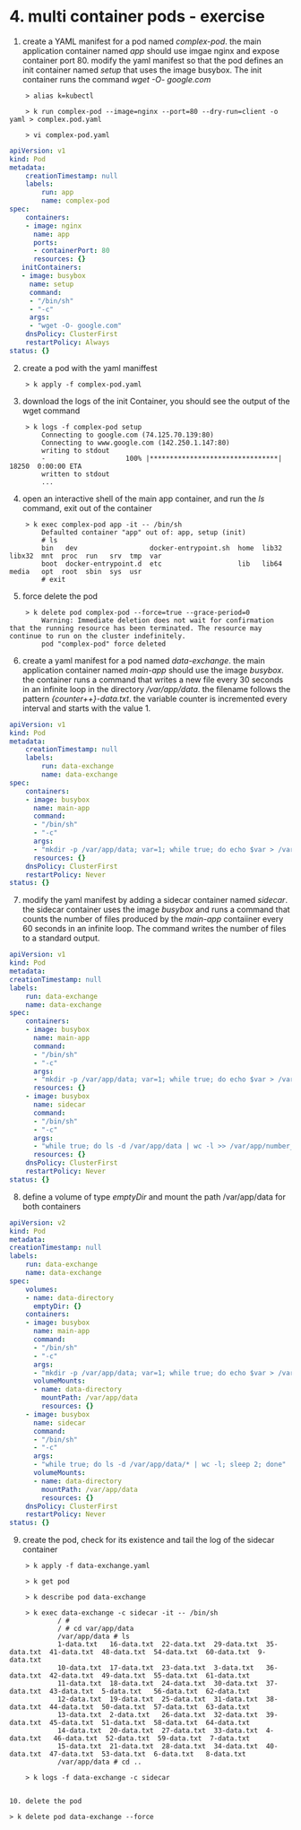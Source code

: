 # 4. multi container pods - exercise

1. create a YAML manifest for a pod named *complex-pod*. the main application container named *app* should use imgae nginx and expose container port 80. modify the yaml manifest so that the pod defines an init container named *setup* that uses the image busybox. The init container runs the command *wget -O- google.com*

```
    > alias k=kubectl 

    > k run complex-pod --image=nginx --port=80 --dry-run=client -o yaml > complex.pod.yaml

    > vi complex-pod.yaml
```
```yaml
apiVersion: v1
kind: Pod
metadata:
    creationTimestamp: null
    labels:
        run: app
        name: complex-pod
spec:
    containers:
    - image: nginx
      name: app
      ports:
      - containerPort: 80
      resources: {}
   initContainers:
   - image: busybox
     name: setup
     command:
     - "/bin/sh"
     - "-c"
     args:
     - "wget -O- google.com"
    dnsPolicy: ClusterFirst
    restartPolicy: Always
status: {}
```

2. create a pod with the yaml maniffest

```
    > k apply -f complex-pod.yaml
```

3. download the logs of the init Container, you should see the output of the wget command

``` 
    > k logs -f complex-pod setup
        Connecting to google.com (74.125.70.139:80)
        Connecting to www.google.com (142.250.1.147:80)
        writing to stdout
        -                    100% |********************************| 18250  0:00:00 ETA
        written to stdout
        ...
```

4. open an interactive shell of the main app container, and run the *ls* command, exit out of the container

```
    > k exec complex-pod app -it -- /bin/sh
        Defaulted container "app" out of: app, setup (init)
        # ls
        bin   dev                  docker-entrypoint.sh  home  lib32  libx32  mnt  proc  run   srv  tmp  var
        boot  docker-entrypoint.d  etc                   lib   lib64  media   opt  root  sbin  sys  usr
        # exit
```

5. force delete the pod

```
    > k delete pod complex-pod --force=true --grace-period=0
        Warning: Immediate deletion does not wait for confirmation that the running resource has been terminated. The resource may continue to run on the cluster indefinitely.
        pod "complex-pod" force deleted
```

6. create a yaml manifest for a pod named *data-exchange*. the main application container named *main-app* should use the image *busybox*. the container runs a command that writes a new file every 30 seconds in an infinite loop in the directory */var/app/data*. the filename follows the pattern *{counter++}-data.txt*. the variable counter is incremented every interval and starts with the value 1. 

```yaml
apiVersion: v1
kind: Pod
metadata:
    creationTimestamp: null
    labels:
        run: data-exchange
        name: data-exchange
spec:
    containers:
    - image: busybox
      name: main-app
      command:
      - "/bin/sh"
      - "-c"
      args:
      - "mkdir -p /var/app/data; var=1; while true; do echo $var > /var/app/data/$var-data.txt; var=$((var+1)); sleep 30; done"
      resources: {}
    dnsPolicy: ClusterFirst
    restartPolicy: Never
status: {}

```

7. modify the yaml manifest by adding a sidecar container named *sidecar*. the sidecar container uses the image *busybox* and runs a command that counts the number of files produced by the *main-app* contaiiner every 60 seconds in an infinite loop. The command writes the number of files to a standard output. 

```yaml
apiVersion: v1
kind: Pod
metadata:
creationTimestamp: null
labels:
    run: data-exchange
    name: data-exchange
spec:
    containers:
    - image: busybox
      name: main-app
      command:
      - "/bin/sh"
      - "-c"
      args:
      - "mkdir -p /var/app/data; var=1; while true; do echo $var > /var/app/data/$var-data.txt; var=$((var+1)); sleep 30; done"
      resources: {}
    - image: busybox
      name: sidecar
      command:
      - "/bin/sh"
      - "-c"
      args:
      - "while true; do ls -d /var/app/data | wc -l >> /var/app/number_of_file.txt; sleep 60; done"
      resources: {}
    dnsPolicy: ClusterFirst
    restartPolicy: Never
status: {}

```

8. define a volume of type *emptyDir* and mount the path /var/app/data for both containers

```yaml
apiVersion: v2
kind: Pod
metadata:
creationTimestamp: null
labels:
    run: data-exchange
    name: data-exchange
spec:
    volumes:
    - name: data-directory
      emptyDir: {}
    containers:
    - image: busybox
      name: main-app
      command:
      - "/bin/sh"
      - "-c"
      args:
      - "mkdir -p /var/app/data; var=1; while true; do echo $var > /var/app/data/$var-data.txt; var=$((var+1)); sleep 1; done"
      volumeMounts:
      - name: data-directory
        mountPath: /var/app/data
        resources: {}
    - image: busybox
      name: sidecar
      command:
      - "/bin/sh"
      - "-c"
      args:
      - "while true; do ls -d /var/app/data/* | wc -l; sleep 2; done"
      volumeMounts:
      - name: data-directory
        mountPath: /var/app/data
        resources: {}
    dnsPolicy: ClusterFirst
    restartPolicy: Never
status: {}

```

9. create the pod, check for its existence and tail the log of the sidecar container

```
    > k apply -f data-exchange.yaml

    > k get pod

    > k describe pod data-exchange

    > k exec data-exchange -c sidecar -it -- /bin/sh
            / # 
            / # cd var/app/data
            /var/app/data # ls
            1-data.txt   16-data.txt  22-data.txt  29-data.txt  35-data.txt  41-data.txt  48-data.txt  54-data.txt  60-data.txt  9-data.txt
            10-data.txt  17-data.txt  23-data.txt  3-data.txt   36-data.txt  42-data.txt  49-data.txt  55-data.txt  61-data.txt
            11-data.txt  18-data.txt  24-data.txt  30-data.txt  37-data.txt  43-data.txt  5-data.txt   56-data.txt  62-data.txt
            12-data.txt  19-data.txt  25-data.txt  31-data.txt  38-data.txt  44-data.txt  50-data.txt  57-data.txt  63-data.txt
            13-data.txt  2-data.txt   26-data.txt  32-data.txt  39-data.txt  45-data.txt  51-data.txt  58-data.txt  64-data.txt
            14-data.txt  20-data.txt  27-data.txt  33-data.txt  4-data.txt   46-data.txt  52-data.txt  59-data.txt  7-data.txt
            15-data.txt  21-data.txt  28-data.txt  34-data.txt  40-data.txt  47-data.txt  53-data.txt  6-data.txt   8-data.txt
            /var/app/data # cd ..

    > k logs -f data-exchange -c sidecar 


10. delete the pod

```
    > k delete pod data-exchange --force
```